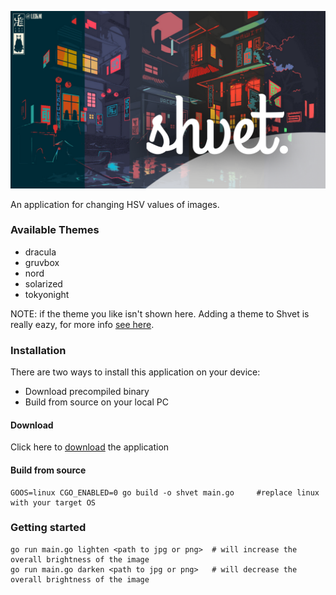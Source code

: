 ![name](assets/name.png)

An application for changing HSV values of images.

### Available Themes

+ dracula
+ gruvbox
+ nord
+ solarized
+ tokyonight

NOTE: if the theme you like isn't shown here. Adding a theme to Shvet is really eazy, for more info [see here](https://example.com).

### Installation

There are two ways to install this application on your device:
+ Download precompiled binary
+ Build from source on your local PC

#### Download

Click here to [download](https://example.com) the application

#### Build from source

```
GOOS=linux CGO_ENABLED=0 go build -o shvet main.go     #replace linux with your target OS
```

### Getting started

```
go run main.go lighten <path to jpg or png>  # will increase the overall brightness of the image
go run main.go darken <path to jpg or png>   # will decrease the overall brightness of the image
```
